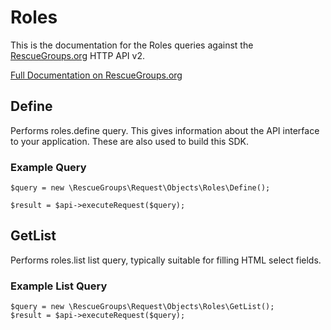 # Roles

This is the documentation for the Roles queries against the [RescueGroups.org](https://www.rescuegroups.org/) HTTP API v2.

[Full Documentation on RescueGroups.org](https://userguide.rescuegroups.org/display/APIDG/Object+definitions#Objectdefinitions-roles)

## Define






Performs roles.define query. This gives information about the API interface to your application. These are also used to build this SDK.

### Example Query

    $query = new \RescueGroups\Request\Objects\Roles\Define();

    $result = $api->executeRequest($query);


## GetList


Performs roles.list list query, typically suitable for filling HTML select fields.

### Example List Query

    $query = new \RescueGroups\Request\Objects\Roles\GetList();
    $result = $api->executeRequest($query);






